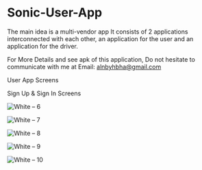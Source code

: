# Sonic-User-App
The main idea is a multi-vendor app It consists of 2 applications interconnected with each other, an application for the user and an application for the driver.

For More Details and see apk of this application, Do not hesitate to communicate with me at Email: alnbyhbha@gmail.com

User App Screens

Sign Up & Sign In Screens

![White – 6](https://user-images.githubusercontent.com/42490211/236930817-f0471de0-d7f6-411d-8c39-7e52208ce899.jpg)

![White – 7](https://user-images.githubusercontent.com/42490211/236930289-b177561d-9faa-490d-b0fb-cc0e24c45017.jpg)

![White – 8](https://user-images.githubusercontent.com/42490211/236932218-7daddd2c-e0c3-4c0c-8194-7f9f8c98517b.jpg)

![White – 9](https://user-images.githubusercontent.com/42490211/236932835-22380919-066c-4c02-a0a6-a6ef49df7e5b.jpg)

![White – 10](https://user-images.githubusercontent.com/42490211/236933314-9a9aa060-8175-4266-b05f-63cd7892a97b.jpg)
